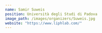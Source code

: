 ```yaml
---
name: Samir Suweis
position: Università degli Studi di Padova
image_path: /images/organizers/Suweis.jpg
website: "https://www.liphlab.com/"
---
```

